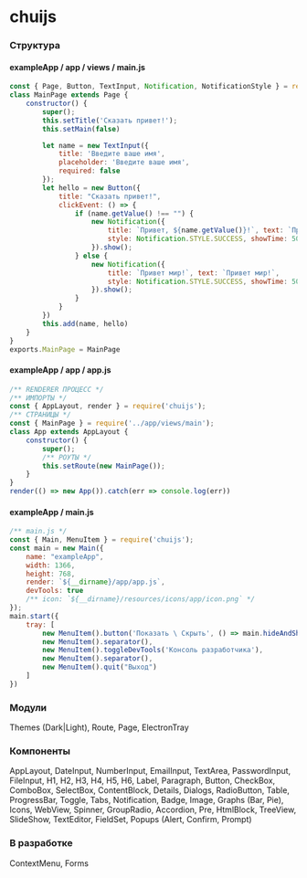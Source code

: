 # chuijs
### Структура
#### exampleApp / app / views / main.js
```javascript
const { Page, Button, TextInput, Notification, NotificationStyle } = require('chuijs');
class MainPage extends Page {
    constructor() {
        super();
        this.setTitle('Сказать привет!');
        this.setMain(false)

        let name = new TextInput({
            title: 'Введите ваше имя',
            placeholder: 'Введите ваше имя',
            required: false
        });
        let hello = new Button({
            title: "Сказать привет!",
            clickEvent: () => {
                if (name.getValue() !== "") {
                    new Notification({
                        title: `Привет, ${name.getValue()}!`, text: `Привет, ${name.getValue()}!`,
                        style: Notification.STYLE.SUCCESS, showTime: 5000
                    }).show();
                } else {
                    new Notification({
                        title: `Привет мир!`, text: `Привет мир!`,
                        style: Notification.STYLE.SUCCESS, showTime: 5000
                    }).show();
                }
            }
        })
        this.add(name, hello)
    }
}
exports.MainPage = MainPage
```
#### exampleApp / app / app.js
```javascript
/** RENDERER ПРОЦЕСС */
/** ИМПОРТЫ */
const { AppLayout, render } = require('chuijs');
/** СТРАНИЦЫ */
const { MainPage } = require('../app/views/main');
class App extends AppLayout {
    constructor() {
        super();
        /** РОУТЫ */
        this.setRoute(new MainPage());
    }
}
render(() => new App()).catch(err => console.log(err))
```
#### exampleApp / main.js
```javascript
/** main.js */
const { Main, MenuItem } = require('chuijs');
const main = new Main({
    name: "exampleApp",
    width: 1366,
    height: 768,
    render: `${__dirname}/app/app.js`,
    devTools: true
    /** icon: `${__dirname}/resources/icons/app/icon.png` */
});
main.start({
    tray: [
        new MenuItem().button('Показать \ Скрыть', () => main.hideAndShow()),
        new MenuItem().separator(),
        new MenuItem().toggleDevTools('Консоль разработчика'),
        new MenuItem().separator(),
        new MenuItem().quit("Выход")
    ]
})
```
### Модули
Themes (Dark|Light), Route, Page, ElectronTray
### Компоненты
AppLayout, DateInput, NumberInput, EmailInput, TextArea,
PasswordInput, FileInput, H1, H2, H3, H4, H5, H6, Label, 
Paragraph, Button, CheckBox, ComboBox, SelectBox, 
ContentBlock, Details, Dialogs, RadioButton, Table, 
ProgressBar, Toggle, Tabs, Notification, Badge, 
Image, Graphs (Bar, Pie), Icons, WebView, Spinner,
GroupRadio, Accordion, Pre, HtmlBlock, TreeView, SlideShow,
TextEditor, FieldSet, Popups (Alert, Confirm, Prompt)
### В разработке
ContextMenu, Forms